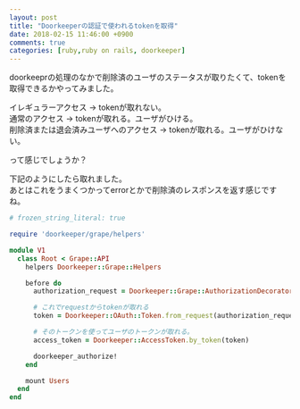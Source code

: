 ```yaml
---
layout: post
title: "Doorkeeperの認証で使われるtokenを取得"
date: 2018-02-15 11:46:00 +0900
comments: true
categories: [ruby,ruby on rails, doorkeeper]
---
```

  
doorkeeprの処理のなかで削除済のユーザのステータスが取りたくて、tokenを取得できるかやってみました。  
  
イレギュラーアクセス -> tokenが取れない。  
通常のアクセス -> tokenが取れる。ユーザがひける。  
削除済または退会済みユーザへのアクセス -> tokenが取れる。ユーザがひけない。  
  
って感じでしょうか？  

<!-- more -->    
    
<script async src="//pagead2.googlesyndication.com/pagead/js/adsbygoogle.js"></script>    
<ins class="adsbygoogle"    
     style="display:block; text-align:center;"    
     data-ad-layout="in-article"    
     data-ad-format="fluid"    
     data-ad-client="ca-pub-7039502723411845"    
     data-ad-slot="8206045005"></ins>    
<script>    
     (adsbygoogle = window.adsbygoogle || []).push({});    
</script>  
  
下記のようにしたら取れました。  
あとはこれをうまくつかってerrorとかで削除済のレスポンスを返す感じですね。  
  
```ruby
# frozen_string_literal: true

require 'doorkeeper/grape/helpers'

module V1
  class Root < Grape::API
    helpers Doorkeeper::Grape::Helpers

    before do
      authorization_request = Doorkeeper::Grape::AuthorizationDecorator.new(request)

      # これでrequestからtokenが取れる
      token = Doorkeeper::OAuth::Token.from_request(authorization_request, *Doorkeeper.configuration.access_token_methods)

      # そのトークンを使ってユーザのトークンが取れる。
      access_token = Doorkeeper::AccessToken.by_token(token)

      doorkeeper_authorize!
    end

    mount Users
  end
end
```
